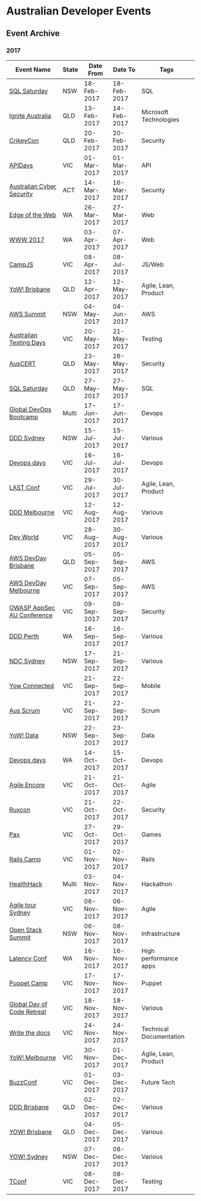 
# Australian Developer Events

## Event Archive

### 2017

| Event Name | State | Date From | Date To | Tags |
| ---------- | ----- | --------- | ------- | ---- |
| [SQL Saturday](http://sqlsaturday.com/) | NSW | 18-Feb-2017 | 18-Feb-2017 | SQL |
| [Ignite Australia](https://msftignite.com.au/) | QLD | 13-Feb-2017 | 14-Feb-2017 | Microsoft Technologies |
| [CrikeyCon](https://www.crikeycon.com/) | QLD | 20-Feb-2017 | 20-Feb-2017 | Security |
| [APIDays](http://au.apidays.io/) | VIC | 01-Mar-2017 | 01-Mar-2017 | API |
| [Australian Cyber Security](https://acsc2017.com.au/) | ACT | 14-Mar-2017 | 16-Mar-2017 | Security |
| [Edge of the Web](http://www.eotw.com.au/) | WA | 26-Mar-2017 | 27-Mar-2017 | Web |
| [WWW 2017](http://www2017.com.au/) | WA | 03-Apr-2017 | 07-Apr-2017 | Web |
| [CampJS](http://viii.campjs.com/) | VIC | 08-Apr-2017 | 08-Jul-2017 | JS/Web |
| [YoW! Brisbane](http://brisbane.yowconference.com.au/) | QLD | 12-Apr-2017 | 12-May-2017 | Agile, Lean, Product |
| [AWS Summit](https://aws.amazon.com/summits/) | NSW | 04-May-2017 | 04-Jun-2017 | AWS |
| [Australian Testing Days](https://www.australiantestingdays.com/) | VIC | 20-May-2017 | 21-May-2017 | Testing |
| [AusCERT](https://www.auscert.org.au/events/2017-May-23-16th-annual-auscert-cyber-security-conf) | QLD | 23-May-2017 | 26-May-2017 | Security |
| [SQL Saturday](http://sqlsaturday.com/) | QLD | 27-May-2017 | 27-May-2017 | SQL |
| [Global DevOps Bootcamp](http://globaldevopsbootcamp.com/) | Multi | 17-Jun-2017 | 17-Jun-2017 | Devops |
| [DDD Sydney]( http://2017.dddsydney.com.au/) | NSW | 15-Jul-2017 | 15-Jul-2017 | Various |
| [Devops days](https://www.devopsdays.org/) | VIC | 16-Jul-2017 | 16-Jul-2017 | Devops |
| [LAST Conf](https://www.lastconference.com/) | VIC | 29-Jul-2017 | 30-Jul-2017 | Agile, Lean, Product |
| [DDD Melbourne](https://www.dddmelbourne.com/) | VIC | 12-Aug-2017 | 12-Aug-2017 | Various |
| [Dev World](http://www.devworld.com.au/) | VIC | 28-Aug-2017 | 30-Aug-2017 | Various |
| [AWS DevDay Brisbane](https://aws.amazon.com/devday/australia/) | QLD | 05-Sep-2017 | 05-Sep-2017 | AWS |
| [AWS DevDay Melbourne](https://aws.amazon.com/devday/australia/) | VIC | 07-Sep-2017 | 05-Sep-2017 | AWS |
| [OWASP AppSec AU Conference](https://www.meetup.com/en-AU/Application-Security-OWASP-Melbourne/events/241082215/) | VIC | 09-Sep-2017 | 09-Sep-2017 | Security |
| [DDD Perth](https://dddperth.com/) | WA | 16-Sep-2017 | 16-Sep-2017 | Various |
| [NDC Sydney](https://ndcsydney.com/) | NSW | 17-Sep-2017 | 21-Sep-2017 | Various |
| [Yow Connected](http://connected.yowconference.com.au/) | VIC | 21-Sep-2017 | 22-Sep-2017 | Mobile |
| [Aus Scrum](http://scrum.com.au/2017/) | VIC | 21-Sep-2017 | 22-Sep-2017 | Scrum |
| [YoW! Data](http://data.yowconference.com.au/) | NSW | 22-Sep-2017 | 23-Sep-2017 | Data |
| [Devops days](https://www.devopsdays.org/) | WA | 14-Oct-2017 | 15-Oct-2017 | Devops |
| [Agile Encore](http://www.agileencore.com/) | VIC | 21-Oct-2017 | 21-Oct-2017 | Agile |
| [Ruxcon](https://ruxcon.org.au) | VIC | 21-Oct-2017 | 22-Oct-2017 | Security |
| [Pax](http://aus.paxsite.com/) | VIC | 27-Oct-2017 | 29-Oct-2017 | Games |
| [Rails Camp](https://rails.camp/#au_nov_2017) | VIC | 01-Nov-2017 | 02-Nov-2017 | Rails |
| [HealthHack](https://www.healthhack.com.au/) | Multi | 03-Nov-2017 | 04-Nov-2017 | Hackathon |
| [Agile tour Sydney](https://www.eventbrite.com.au/e/agile-tour-sydney-2017-tickets-29363059702) | VIC | 06-Nov-2017 | 06-Nov-2017 | Agile |
| [Open Stack Summit](https://www.openstack.org/summit/) | NSW | 06-Nov-2017 | 08-Nov-2017 | Infrastructure |
| [Latency Conf](https://www.latencyconf.io/) | WA | 16-Nov-2017 | 16-Nov-2017 | High performance apps |
| [Puppet Camp](https://puppet.com/community/events/camp/puppet-camp-melbourne-2017) | VIC | 17-Nov-2017 | 17-Nov-2017 | Puppet |
| [Global Day of Code Retreat](http://coderetreat.org/) | VIC | 18-Nov-2017 | 18-Nov-2017 | Various|
| [Write the docs](http://www.writethedocs.org/) | VIC | 24-Nov-2017 | 24-Nov-2017 | Technical Documentation |
| [YoW! Melbourne](http://melbourne.yowconference.com.au/) | VIC | 30-Nov-2017 | 01-Dec-2017 | Agile, Lean, Product |
| [BuzzConf](https://buzzconf.io/) | VIC | 01-Dec-2017 | 03-Dec-2017 | Future Tech |
| [DDD Brisbane](http://www.dddbrisbane.com/) | QLD | 02-Dec-2017 | 02-Dec-2017| Various |
| [YOW! Brisbane](http://brisbane.yowconference.com.au/) | QLD | 04-Dec-2017 | 05-Dec-2017 | Various |
| [YOW! Sydney](http://sydney.yowconference.com.au/) | NSW | 07-Dec-2017 | 08-Dec-2017 | Various |
| [TConf](https://tconf.io/) | VIC | 08-Dec-2017 | 08-Dec-2017 | Testing |
